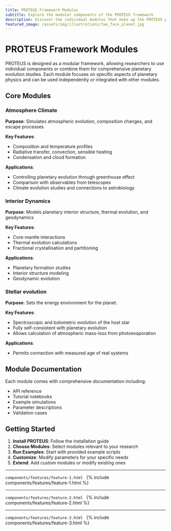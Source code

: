 ```yaml
---
title: PROTEUS Framework Modules
subtitle: Explore the modular components of the PROTEUS framework
description: Discover the individual modules that make up the PROTEUS planetary evolution framework
featured_image: /assets/img/illustrations/two_face_planet.jpg
---
```


# PROTEUS Framework Modules

PROTEUS is designed as a modular framework, allowing researchers to use individual components or combine them for comprehensive planetary evolution studies. Each module focuses on specific aspects of planetary physics and can be used independently or integrated with other modules.

## Core Modules

### Atmosphere Climate
**Purpose**: Simulates atmospheric evolution, composition changes, and escape processes

**Key Features**:
- Composition and temperature profiles
- Radiative transfer, convection, sensible heating
- Condensation and cloud formation

**Applications**:
- Controlling planetary evolution through greenhouse effect
- Comparison with observables from telescopes
- Climate evolution studies and connections to astrobiology

### Interior Dynamics
**Purpose**: Models planetary interior structure, thermal evolution, and geodynamics

**Key Features**:
- Core-mantle interactions
- Thermal evolution calculations
- Fractional crystallisation and partitioning

**Applications**:
- Planetary formation studies
- Interior structure modeling
- Geodynamic evolution

### Stellar evolution
**Purpose**: Sets the energy environment for the planet.

**Key Features**:
- Spectroscopic and bolometric evolution of the host star
- Fully self-consistent with planetary evolution
- Allows calculation of atmospheric mass-loss from photoevaporation

**Applications**:
- Permits connection with measured age of real systems



## Module Documentation

Each module comes with comprehensive documentation including:
- API reference
- Tutorial notebooks
- Example simulations
- Parameter descriptions
- Validation cases

## Getting Started

1. **Install PROTEUS**: Follow the installation guide
2. **Choose Modules**: Select modules relevant to your research
3. **Run Examples**: Start with provided example scripts
4. **Customize**: Modify parameters for your specific needs
5. **Extend**: Add custom modules or modify existing ones

---

```components/features/feature-1.html ```
{% include components/features/feature-1.html %}

---

```components/features/feature-2.html ```
{% include components/features/feature-2.html %}

---

```components/features/feature-3.html ```
{% include components/features/feature-3.html %}